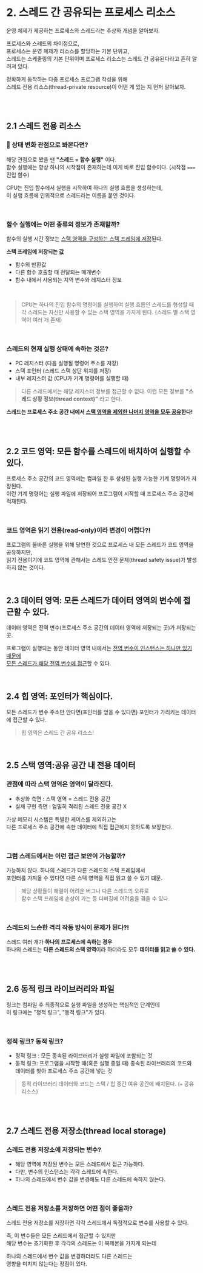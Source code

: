 # 2. 스레드 간 공유되는 프로세스 리소스

운영 체제가 제공하는 프로세스와 스레드라는 추상화 개념을 알아보자.

프로세스와 스레드의 차이점으로,
<br />
프로세스는 운영 체제가 리소스를 할당하는 기본 단위고,
<br />
스레드는 스케줄링의 기본 단위이며 프로세스 리소스는 스레드 간 공유된다라고 흔히 알려져 있다.

정확하게 동작하는 다중 프로세스 프로그램 작성을 위해
<br />
스레드 전용 리소스(thread-private resource)이 어떤 게 있는 지 먼저 알아보자.

<br />
<br />

## 2.1 스레드 전용 리소스

### 🧐 상태 변화 관점으로 봐본다면?

해당 관점으로 봤을 땐 **"스레드 = 함수 실행"** 이다.
<br />
함수 실행에는 항상 하나의 시작점이 존재하는데 이게 바로 진입 함수이다.
(시작점 `===` 진입 함수)

CPU는 진입 함수에서 실행을 시작하여 하나의 실행 흐름을 생성하는데,
<br />
이 실행 흐름에 인위적으로 스레드라는 이름을 붙인 것이다.

<br />

### 함수 실행에는 어떤 종류의 정보가 존재할까?

함수의 실행 시간 정보는 <u>스택 영역을 구성하는 스택 프레임에 저장</u>된다.

**스택 프레임에 저장되는 값**

- 함수의 반환값
- 다른 함수 호출할 때 전달되는 매개변수
- 함수 내에서 사용되는 지역 변수와 레지스터 정보

<br />

> CPU는 하나의 진입 함수의 명령어를 실행하여 실행 흐름인 스레드를 형성할 때 각 스레드는 자신만 사용할 수 있는 스택 영역을 가지게 된다. (스레드 별 스택 영역이 여러 개 존재)

<br />

### 스레드의 현재 실행 상태에 속하는 것은?

- PC 레지스터 (다음 실행될 명령어 주소를 저장)
- 스택 포인터 (스레드 스택 상단 위치를 저장)
- 내부 레지스터 값 (CPU가 기계 명령어를 실행할 때)

> 다른 스레드에서는 해당 레지스터 정보를 접근할 수 없다.
> 이런 모든 정보를 **"스레드 상황 정보(thread context)"** 라고 한다.

**스레드는 프로세스 주소 공간 내에서 <u>스택 영역을 제외한 나머지 영역을 모두 공유</u>한다!**

<br />
<br />

## 2.2 코드 영역: 모든 함수를 스레드에 배치하여 실행할 수 있다.

프로세스 주소 공간의 코드 영역에는 컴파일 한 후 생성된 실행 가능한 기계 명령어가 저장된다.
<br />
이런 기계 명령어는 실행 파일에 저장되어 프로그램이 시작할 때 프로세스 주소 공간에 적재된다.

<br />

### 코드 영역은 읽기 전용(read-only)이라 변경이 어렵다?!

프로그램의 올바른 실행을 위해 당연한 것으로 프로세스 내 모든 스레드가 코드 영역을 공유하지만,
<br />
읽기 전용이기에 코드 영역에 관해서는 스레드 안전 문제(thread safety issue)가 발생하지 않는 것이다.

<br />

## 2.3 데이터 영역: 모든 스레드가 데이터 영역의 변수에 접근할 수 있다.

데이터 영역은 전역 변수(프로세스 주소 공간의 데이터 영역에 저장되는 곳)가 저장되는 곳.

프로그램이 실행되는 동안 데이터 영역 내에서는 <u>전역 변수이 인스턴스는 하나만 있기 때문에<br /> 모든 스레드가 해당 전역 변수에 접근</u>할 수 있다.

<br />

## 2.4 힙 영역: 포인터가 핵심이다.

모든 스레드가 변수 주소만 안다면(포인터를 얻을 수 있다면)
포인터가 가리키는 데이터에 접근할 수 있다.

> 힙 영역은 스레드 간 공유 리소스!

<br />

## 2.5 스택 영역:공유 공간 내 전용 데이터

### 관점에 따라 스택 영역은 영역이 달라진다.

- 추상화 측면 : 스택 영역 = 스레드 전용 공간
- 실제 구현 측면 : 엄밀히 격리된 스레드 전용 공간 X

가상 메모리 시스템은 특별한 케이스를 제외하고는
<br />다른 프로세스 주소 공간에 속한 데이터에 직접 접근하지 못하도록 보장한다.

<br />

### 그럼 스레드에서는 이런 접근 보안이 가능할까?

가능하지 않다. 하나의 스레드가 다른 스레드의 스택 프레임에서
<br />
포인터를 가져올 수 있다면 다른 스택 영역을 직접 읽고 쓸 수 있기 떄문.

> 해당 상황들이 해결이 어려운 버그나 다른 스레드의 오류로 <br />함수 스택 프레임에 손상이 가는 등 디버깅에 어려움을 겪을 수 있다.

<br />

### 스레드의 느슨한 격리 작동 방식이 문제가 된다?!

스레드 여러 개가 **하나의 프로세스에 속하는 경우**
<br />
하나의 스레드는 **다른 스레드의 스택 영역**이라 하더라도 모두 **데이터를 읽고 쓸 수 있다.**

<br />
<br />

## 2.6 동적 링크 라이브러리와 파일

링크는 컴파일 후 최종적으로 실행 파일을 생성하는 핵심적인 단계인데
<br />
이 링크에는 "정적 링크", "동적 링크"가 있다.

<br />

### 정적 링크? 동적 링크?

- 정적 링크 : 모든 종속된 라이브러리가 실행 파일에 포함되는 것
- 동적 링크: 프로그램을 시작할 때(혹은 실행 중일 때) 종속된 라이브러리의 코드와 데이터를 찾아 프로세스 주소 공간에 넣는 것

> 동적 라이브러리 데이터와 코드는 스택 / 힙 중간 여유 공간에 배치된다. (`=` 공유 리소스)

<br />
<br />

## 2.7 스레드 전용 저장소(thread local storage)

### 스레드 전용 저장소에 저장되는 변수?

- 해당 영역에 저장된 변수는 모든 스레드에서 접근 가능하다.
- 다만, 변수의 인스턴스는 각각 스레드에 속한다.
- 하나의 스레드에서 변수 값을 변경해도 다른 스레드에 속하지 않는다.

<br />

### 스레드 전용 저장소를 저장하면 어떤 점이 좋을까?

스레드 전용 저장소를 저장하면 각각 스레드에서 독점적으로 변수를 사용할 수 있다.

즉, 이 변수들은 모든 스레드에서 접근할 수 있지만
<br />
해당 변수는 초기화한 후 각각의 스레드는 이 복제본을 가지게 되는데

하나의 스레드에서 변수 값을 변경하더라도 다른 스레드는
<br />
영향을 미치지 않는다는 장점이 있다.

<br />
<br />
